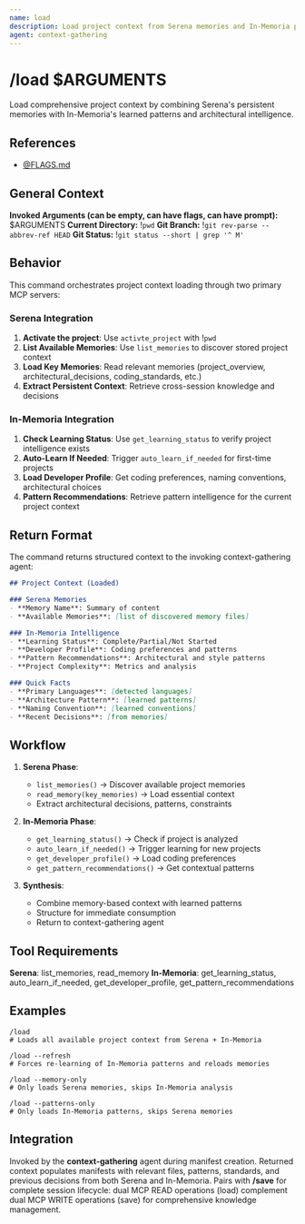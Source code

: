 ```yaml
---
name: load
description: Load project context from Serena memories and In-Memoria pattern intelligence
agent: context-gathering
---
```


# /load $ARGUMENTS

Load comprehensive project context by combining Serena's persistent memories with In-Memoria's learned patterns and architectural intelligence.

## References
- [@FLAGS.md](../FLAGS.md)

## General Context
**Invoked Arguments (can be empty, can have flags, can have prompt):** $ARGUMENTS
**Current Directory:** !`pwd`
**Git Branch:** !`git rev-parse --abbrev-ref HEAD`
**Git Status:** 
!`git status --short | grep '^ M'`

## Behavior

This command orchestrates project context loading through two primary MCP servers:

### Serena Integration
1. **Activate the project**: Use `activte_project` with !`pwd`
2. **List Available Memories**: Use `list_memories` to discover stored project context
3. **Load Key Memories**: Read relevant memories (project_overview, architectural_decisions, coding_standards, etc.)
4. **Extract Persistent Context**: Retrieve cross-session knowledge and decisions

### In-Memoria Integration
1. **Check Learning Status**: Use `get_learning_status` to verify project intelligence exists
2. **Auto-Learn If Needed**: Trigger `auto_learn_if_needed` for first-time projects
3. **Load Developer Profile**: Get coding preferences, naming conventions, architectural choices
4. **Pattern Recommendations**: Retrieve pattern intelligence for the current project context

## Return Format

The command returns structured context to the invoking context-gathering agent:

```markdown
## Project Context (Loaded)

### Serena Memories
- **Memory Name**: Summary of content
- **Available Memories**: [list of discovered memory files]

### In-Memoria Intelligence
- **Learning Status**: Complete/Partial/Not Started
- **Developer Profile**: Coding preferences and patterns
- **Pattern Recommendations**: Architectural and style patterns
- **Project Complexity**: Metrics and analysis

### Quick Facts
- **Primary Languages**: [detected languages]
- **Architecture Pattern**: [learned patterns]
- **Naming Convention**: [learned conventions]
- **Recent Decisions**: [from memories]
```

## Workflow

1. **Serena Phase**:
   - `list_memories()` → Discover available project memories
   - `read_memory(key_memories)` → Load essential context
   - Extract architectural decisions, patterns, constraints

2. **In-Memoria Phase**:
   - `get_learning_status()` → Check if project is analyzed
   - `auto_learn_if_needed()` → Trigger learning for new projects
   - `get_developer_profile()` → Load coding preferences
   - `get_pattern_recommendations()` → Get contextual patterns

3. **Synthesis**:
   - Combine memory-based context with learned patterns
   - Structure for immediate consumption
   - Return to context-gathering agent

## Tool Requirements

**Serena**: list_memories, read_memory
**In-Memoria**: get_learning_status, auto_learn_if_needed, get_developer_profile, get_pattern_recommendations

## Examples

```
/load
# Loads all available project context from Serena + In-Memoria

/load --refresh
# Forces re-learning of In-Memoria patterns and reloads memories

/load --memory-only
# Only loads Serena memories, skips In-Memoria analysis

/load --patterns-only
# Only loads In-Memoria patterns, skips Serena memories
```

## Integration

Invoked by the **context-gathering** agent during manifest creation. Returned context populates manifests with relevant files, patterns, standards, and previous decisions from both Serena and In-Memoria. Pairs with **/save** for complete session lifecycle: dual MCP READ operations (load) complement dual MCP WRITE operations (save) for comprehensive knowledge management.
